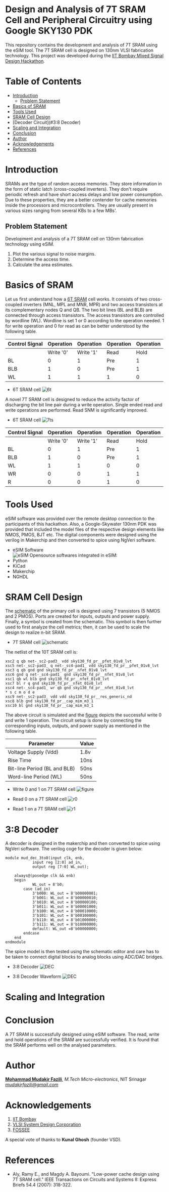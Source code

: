 # Design and Analysis of 7T SRAM Cell and Peripheral Circuitry using Google SKY130 PDK

This repository contains the development and analysis of 7T SRAM using the eSIM tool. The 7T SRAM cell is designed on 130nm VLSI fabrication technology. This project was developed during the [IIT Bombay Mixed Signal Design Hackathon](https://esim.fossee.in/mixed-signal-soc-design-marathon).
# Table of Contents
- [Introduction](#introduction)
  - [Problem Statement](#problem-statement)
- [Basics of SRAM](#basics-of-sram)
- [Tools Used](#tools-used)
- [SRAM Cell Design](#sram-cell-design)
- [Decoder Circuit](#3:8 Decoder)
- [Scaling and Integration](#scaling-and-integration)
- [Conclusion](#conclusion)
- [Author](#author)
- [Acknowledgements](#acknowledgements)
- [References](#references)

# Introduction
SRAMs are the type of random access memories. They store information in the form of static latch (cross-coupled inverters). They don't require periodic refresh and have short access delays and low power consumption. Due to these properties, they are a better contender for cache memories inside the processors and microcontrollers. They are usually present in various sizes ranging from several KBs to a few MBs'.
## Problem Statement

Development and analysis of a 7T SRAM cell on 130nm fabrication technology using eSIM.
1. Plot the various signal to noise margins.
2. Determine the access time.
3. Calculate the area estimates.

# Basics of SRAM

Let us first understand how a [6T SRAM](images/6t.png) cell works.  It consists of two cross-coupled inverters (MNL, MPL and MNR, MPR) and two access transistors at its complementary nodes Q and QB. The two bit lines (BL and BLB) are connected through access transistors. The access transistors are controlled by wordline (WL). Wordline is set 1 or 0 according to the operation needed. 1 for write operation and 0 for read as can be better understood by the following table.

| Control Signal  | Operation | Operation | Operation | Operation |
| --- | --- | --- | --- | --- |
|     | Write '0' | Write '1' | Read | Hold |
| BL  | 0 | 1 | Pre | 1|
| BLB | 1 | 0 | Pre | 1|
| WL  | 1 | 1 | 1   | 0|

- 6T SRAM cell
![6t](images/6t.png)

A novel 7T SRAM cell is designed to reduce the activity factor of discharging the bit line pair during a write operation. Single ended read and write operations are performed. Read SNM is significantly improved.

- 6T SRAM cell
![7ts](images/7ts.png)

| Control Signal  | Operation | Operation | Operation | Operation |
| --- | --- | --- | --- | --- |
|     | Write '0' | Write '1' | Read | Hold |
| BL  | 0 | 1 | Pre | 1|
| BLB | 1 | 0 | Pre | 1|
| WL  | 1 | 1 | 0   | 0|
| WR  | 0 | 0 | 1   | 1|
| R   | 0 | 0 | 1   | 0|


# Tools Used
eSIM software was provided over the remote desktop connection to the participants of this hackathon. Also, a Google-Skywater 130nm PDK was provided that included the model files of the respective design elements like NMOS, PMOS, BJT etc. The digital components were designed using the verilog in Makerchip and then converted to spice using NgVeri software.
- eSIM Software                                              
![eSIM](images/splash_screen_esim.png)
Opensource softwares integrated in eSIM:
- Python
- KiCad
- Makerchip
- NGHDL

# SRAM Cell Design

The [schematic](images/7t.png) of the primary cell is designed using 7 transistors (5 NMOS and 2 PMOS). Ports are created for inputs, outputs and power supply. Finally, a symbol is created from the schematic. This symbol is then further used to first analyze the cell metrics; then, it can be used to scale the design to realize n-bit SRAM.

- 7T SRAM cell
![schematic](images/7t.png)

The netlist of the 10T SRAM cell is:
```
xsc2 q qb net-_sc2-pad3_ vdd sky130_fd_pr__pfet_01v8_lvt 
xsc5 net-_sc2-pad3_ q net-_sc4-pad1_ vdd sky130_fd_pr__pfet_01v8_lvt 
xsc3 q qb gnd gnd sky130_fd_pr__nfet_01v8_lvt 
xsc6 gnd q net-_sc4-pad1_ gnd sky130_fd_pr__nfet_01v8_lvt 
xsc1 qb wl blb gnd sky130_fd_pr__nfet_01v8_lvt 
xsc7 bl r q gnd sky130_fd_pr__nfet_01v8_lvt 
xsc4 net-_sc4-pad1_ wr qb gnd sky130_fd_pr__nfet_01v8_lvt 
* s c m o d e
xsc9 net-_sc2-pad3_ vdd vdd sky130_fd_pr__res_generic_nd 
xsc8 blb gnd sky130_fd_pr__cap_mim_m3_1 
xsc10 bl gnd sky130_fd_pr__cap_mim_m3_1 
```
The above circuit is simulated and the [figure](images/write0and1.png) depicts the successful write 0 and write 1 operation. The circuit setup is done by connecting the corresponding inputs, outputs, and power supply as mentioned in the following table.

| Parameter | Value |
| --- | --- |
| Voltage Supply (Vdd)  | 1.8v  |
| Rise Time | 10ns  |
| Bit-line Period (BL and BLB)  | 50ns |
| Word-line Period (WL) | 50ns |

- Write 0 and 1 on 7T SRAM cell
![figure](images/write0and1.png)

- Read 0 on a 7T SRAM cell
![r0](images/read0.png)

- Read 1 on a 7T SRAM cell
![r1](images/read1.png)

# 3:8 Decoder
A decoder is designed in the makerchip and then converted to spice using NgVeri software. The verilog coge for the decoder is given below:

```
module mud_dec_3to8(input clk, enb,
		    input reg [2:0] ad_in,
		    output reg [7:0] WL_out);

	always@(posedge clk && enb)
	begin
         	WL_out = 8'b0;
		case (ad_in)
			3'b000: WL_out = 8'b00000001;
			3'b001: WL_out = 8'b00000010;
			3'b010: WL_out = 8'b00000100;
			3'b011: WL_out = 8'b00001000;
			3'b100: WL_out = 8'b00010000;
			3'b101: WL_out = 8'b00100000;
			3'b110: WL_out = 8'b01000000;
			3'b111: WL_out = 8'b10000000;
			default: WL_out =8'b00000000;
		endcase
	end
endmodule
```
The spice model is then tested using the schematic editor and care has to be taken to connect digital blocks to analog blocks using ADC/DAC bridges.
- 3:8 Decoder
![DEC](images/38dec-1.png)

- 3:8 Decoder Waveform
![DEC](images/38deco.png)

# Scaling and Integration




# Conclusion

A 7T SRAM is successfully designed using eSIM software. The read, write and hold operations of the SRAM are successfully verified. It is found that the SRAM performs well on the analysed parameters.

# Author
[**Mohammad Mudakir Fazili**](https://www.linkedin.com/in/mudakirfazili14/), *M.Tech Micro-electronics*, NIT Srinagar                                                                                           
*mudakirfazili@gmail.com*

# Acknowledgements
1. [IIT Bombay](https://www.iitb.ac.in/)
2. [VLSI System Design Corporation](https://www.vlsisystemdesign.com/)
3. [FOSSEE](https://fossee.in/)

A special vote of thanks to **Kunal Ghosh** (founder VSD).

# References
- Aly, Ramy E., and Magdy A. Bayoumi. "Low-power cache design using 7T SRAM cell." IEEE Transactions on Circuits and Systems II: Express Briefs 54.4 (2007): 318-322.
